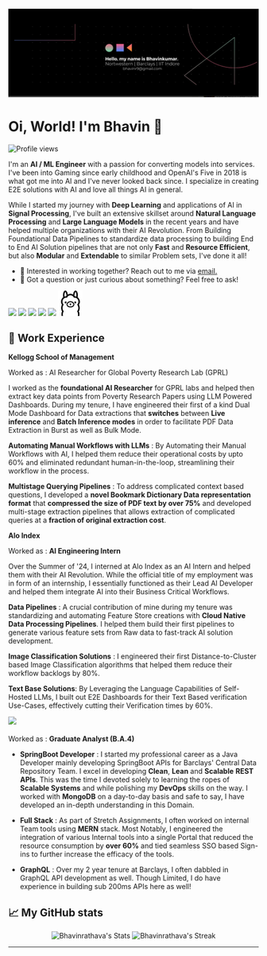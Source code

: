 [![header](./Banner.jpg.png)](https://www.linkedin.com/in/bhavinvr/)

# Oi, World! I'm Bhavin 👋

![Profile views](https://komarev.com/ghpvc/?username=Bhavinrathava&label=Profile%20views&color=60598F&style=flat)

<div class="github-introduction">

I'm an **AI / ML Engineer** with a passion for converting models into services. I've been into Gaming since early childhood and OpenAI's Five in 2018 is what got me into AI and I've never looked back since. I specialize in creating E2E solutions with AI and love all things AI in general. 

While I started my journey with **Deep Learning** and applications of AI in **Signal Processing**, I've built an extensive skillset around **Natural Language Processing** and **Large Language Models** in the recent years and have helped multiple organizations with their AI Revolution. From Building Foundational Data Pipelines to standardize data processing to building End to End AI Solution pipelines that are not only **Fast** and **Resource Efficient**, but also **Modular** and **Extendable** to similar Problem sets, I've done it all!

</div>

- 💼 Interested in working together? Reach out to me via <a href="mailto:bhavinr9@gmail.com">email.</a>
- 💬 Got a question or just curious about something? Feel free to ask!

<div class="badges-intro">
<code><img width="10%" src="https://www.vectorlogo.zone/logos/springio/springio-ar21.svg"></code>
<code><img width="10%" src="https://www.vectorlogo.zone/logos/docker/docker-ar21.svg"></code>
<code><img width="10%" src="https://www.vectorlogo.zone/logos/jenkins/jenkins-ar21.svg"></code>
<code><img width="10%" src="https://www.vectorlogo.zone/logos/apache_kafka/apache_kafka-ar21.svg"></code>
<code><img width="10%" src="https://www.vectorlogo.zone/logos/amazon_aws/amazon_aws-ar21.svg"></code>
<code><img width="10%" src="./ollama-black.svg"></code>
</div>

## 💼 Work Experience 

**Kellogg School of Management**

Worked as : AI Researcher for Global Poverty Research Lab (GPRL)

I worked as the **foundational AI Researcher** for GPRL labs and helped then extract key data points from Poverty Research Papers using LLM Powered Dashboards. During my tenure, I have engineered their first of a kind Dual Mode Dashboard for Data extractions that **switches** between **Live inference** and **Batch Inference modes** in order to facilitate PDF Data Extraction in Burst as well as Bulk Mode.

**Automating Manual Workflows with LLMs** : By Automating their Manual Workflows with AI, I helped them reduce their operational costs by upto 60% and eliminated redundant human-in-the-loop, streamlining their workflow in the process. 

**Multistage Querying Pipelines** : To address complicated context based questions, I developed a **novel Bookmark Dictionary Data representation format** that **compressed the size of PDF text by over 75%** and developed multi-stage extraction pipelines that allows extraction of complicated queries at a **fraction of original extraction cost**. 


**Alo Index** 

Worked as : **AI Engineering Intern** 

Over the Summer of '24, I interned at Alo Index as an AI Intern and helped them with their AI Revolution. While the official title of my employment was in form of an internship, I essentially functioned as their Lead AI Developer and helped them integrate AI into their Business Critical Workflows. 

**Data Pipelines** : A crucial contribution of mine during my tenure was standardizing and automating Feature Store creations with **Cloud Native Data Processing Pipelines**. I helped them build their first pipelines to generate various feature sets from Raw data to fast-track AI solution development. 

**Image Classification Solutions** : I engineered their first Distance-to-Cluster based Image Classification algorithms that helped them reduce their workflow backlogs by 80%. 

**Text Base Solutions**: By Leveraging the Language Capabilities of Self-Hosted LLMs, I built out E2E Dashboards for their Text Based verification Use-Cases, effectively cutting their Verification times by 60%. 

<code><img width="10%" src="https://www.vectorlogo.zone/logos/barclays/barclays-ar21.svg"> </code>
<br>Worked as : **Graduate Analyst (B.A.4)**

- **SpringBoot Developer** : I started my professional career as a Java Developer mainly developing SpringBoot APIs for Barclays' Central Data Repository Team. I excel in developing **Clean**, **Lean** and **Scalable** **REST APIs**. This was the time I devoted solely to learning the ropes of **Scalable Systems** and while polishing my **DevOps** skills on the way. I worked with **MongoDB** on a day-to-day basis and safe to say, I have developed an in-depth understanding in this Domain.
  
- **Full Stack** : As part of Stretch Assignments, I often worked on internal Team tools using **MERN** stack. Most Notably, I engineered the integration of various Internal tools into a single Portal that reduced the resource consumption by **over 60%** and tied seamless SSO based Sign-ins to further increase the efficacy of the tools.

- **GraphQL** : Over my 2 year tenure at Barclays, I often dabbled in GraphQL API development as well. Though Limited, I do have experience in building sub 200ms APIs here as well!  




## 📈 My GitHub stats

<div class="badges-githubstats">
  <p align="center">
    <img src="https://github-readme-stats.vercel.app/api?username=Bhavinrathava&theme=tokyonight&show_icons=true&hide_border=true&count_private=true" alt="Bhavinrathava's Stats" height="165">
    <img src="https://github-readme-streak-stats.herokuapp.com/?user=Bhavinrathava&theme=tokyonight&hide_border=true" alt="Bhavinrathava's Streak" height="165">
  </p>
</div>

---
